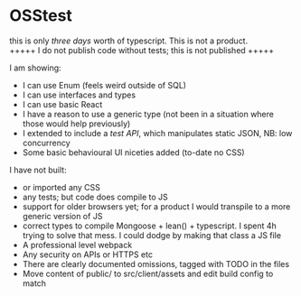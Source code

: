 # OSStest
this is only *three days* worth of typescript.  This is not a product.  
+++++ I do not publish code without tests; this is not published +++++

I am showing:
* I can use Enum (feels weird outside of SQL)
* I can use interfaces and types
* I can use basic React 
* I have a reason to use a generic type (not been in a situation where those would help previously)
* I extended to include a *test API*, which manipulates static JSON, NB: low concurrency
* Some basic behavioural UI niceties added (to-date no CSS)

I have not built:
* or imported any CSS
* any tests; but code does compile to JS
* support for older browsers yet; for a product I would transpile to a more generic version of JS
* correct types to compile Mongoose + lean() + typescript.  I spent 4h trying to solve that mess.  I could dodge by making that class a JS file
* A professional level webpack
* Any security on APIs or HTTPS etc
* There are clearly documented omissions, tagged with TODO in the files
* Move content of public/  to src/client/assets and edit build config to match
